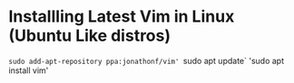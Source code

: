 # Installling Latest Vim in Linux (Ubuntu Like distros)
`sudo add-apt-repository ppa:jonathonf/vim'
`sudo apt update`
'sudo apt install vim'


